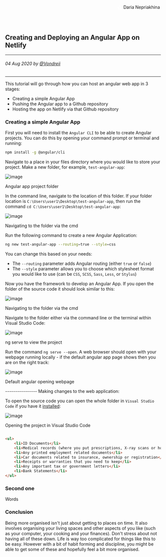 <div class="parallax" style="height: 350px; background-image: url('../../../assets/blog/how-to-be-better-organised/header.jpg');">
  <div class="imageTextCollage"><a class="photoCred" style="margin-top: 300px; float: right;" href="https://unsplash.com/@epicantus" target="_blank" rel="noopener noreferrer" title="Download free do whatever you want high-resolution photos from Igor Miske"><span style="display:inline-block;padding:2px 3px"><svg xmlns="http://www.w3.org/2000/svg" style="height:12px;width:auto;vertical-align:middle;top:-2px;fill:white" viewBox="0 0 32 32"><title>unsplash-logo</title><path d="M10 9V0h12v9H10zm12 5h10v18H0V14h10v9h12v-9z"></path></svg></span><span style="display:inline-block;padding:2px 3px">Daria Nepriakhina</span></a></div>
</div>
<br>
<div class="writtenContent">

## Creating and Deploying an Angular App on Netlify
___

###### 04 Aug 2020 by [@Vondreii](https://www.instagram.com/vondreii/?hl=en)
___


This tutorial will go through how you can host an angular web app in 3 stages:

* Creating a simple Angular App
* Pushing the Angular app to a Github repository
* Hosting the app on Netlify via that Github repository


### Creating a simple Angular App

First you will need to install the `Angular CLI` to be able to create Angular projects. You can do this by opening your command prompt or terminal and running:


```bash
npm install -g @angular/cli
```

Navigate to a place in your files directory where you would like to store your project. Make a new folder, for example, `test-angular-app`:

<!-- ----------- Image ----------- -->
<div class="blog-image-container">
	<img src="../../../assets/blog/creating-and-deploying-ann-angular-app-on-netlify/folder.PNG" alt="image" class="blog-image"/>
	<div class="content-photo-credit"><p>Angular app project folder</p></div>
</div>
<!-- ----------------------------- -->

In the command line, navigate to the location of this folder. If your folder location is `C:\Users\user1\Desktop\test-angular-app`, then run the command
`cd C:\Users\user1\Desktop\test-angular-app`:

<!-- ----------- Image ----------- -->
<div class="blog-image-container">
	<img src="../../../assets/blog/creating-and-deploying-ann-angular-app-on-netlify/cmd1.PNG" alt="image" class="blog-image"/>
	<div class="content-photo-credit"><p>Navigating to the folder via the cmd</p></div>
</div>
<!-- ----------------------------- -->

Run the following command to create a new Angular Application:
```bash
ng new test-angular-app --routing=true --style=css
```

You can change this based on your needs:
* The `--routing` parameter adds Angular routing (either `true` or `false`)
* The `--style` parameter allows you to choose which stylesheet format you would like to use (can be `CSS`, `SCSS`, `Sass`, `Less`, or `Stylus`)

Now you have the framework to develop an Angular App. If you open the folder of the source code it should look similar to this:
<!-- ----------- Image ----------- -->
<div class="blog-image-container">
	<img src="../../../assets/blog/creating-and-deploying-ann-angular-app-on-netlify/angular-test-source-code.PNG" alt="image" class="blog-image"/>
	<div class="content-photo-credit"><p>Navigating to the folder via the cmd</p></div>
</div>
<!-- ----------------------------- -->

Navigate to the folder either via the command line or the terminal within Visual Studio Code:

<!-- ----------- Image ----------- -->
<div class="blog-image-container">
	<img src="../../../assets/blog/creating-and-deploying-ann-angular-app-on-netlify/ng-serve.PNG" alt="image" class="blog-image"/>
	<div class="content-photo-credit"><p>ng serve to view the project</p></div>
</div>
<!-- ----------------------------- -->

Run the command `ng serve --open`. A web browser should open with your webpage running locally - if the default angular app page shows then you are on the right track:

<!-- ----------- Image ----------- -->
<div class="blog-image-container">
	<img src="../../../assets/blog/creating-and-deploying-ann-angular-app-on-netlify/default-app-page.PNG" alt="image" class="blog-image"/>
	<div class="content-photo-credit"><p>Default angular opening webpage</p></div>
</div>
<!-- ----------------------------- -->

---------------- Making changes to the web application:

To open the source code you can open the whole folder in `Visual Studio Code` if you have it [installed](https://code.visualstudio.com/download):

<!-- ----------- Image ----------- -->
<div class="blog-image-container">
	<img src="../../../assets/blog/creating-and-deploying-ann-angular-app-on-netlify/open-with-code.PNG" alt="image" class="blog-image"/>
	<div class="content-photo-credit"><p>Opening the project in Visual Studio Code</p></div>
</div>
<!-- ----------------------------- -->


```html

<ul>
	<li>ID Documents</li>
	<li>Medical records (where you put prescriptions, X-ray scans or hospital letters)</li>
	<li>Any printed employment related documents</li>
	<li>Car documents related to insurance, ownership or registration</li>
	<li>Receipts or warranties that you need to keep</li>
	<li>Any important tax or government letters</li>
	<li>Bank Statements</li>
</ul>

```

### Second one

Words

### Conclusion

Being more organised isn't just about getting to places on time. It also involves organising your living spaces and other aspects of you like (such as your computer, your cooking and your finances).
Don't stress about not having all of these down. Life is way too complicated for things like this to be easy. However with a bit of habit forming and discipline, you might be able to get some of these and hopefully feel a bit more organised.

<br><br>

</div>